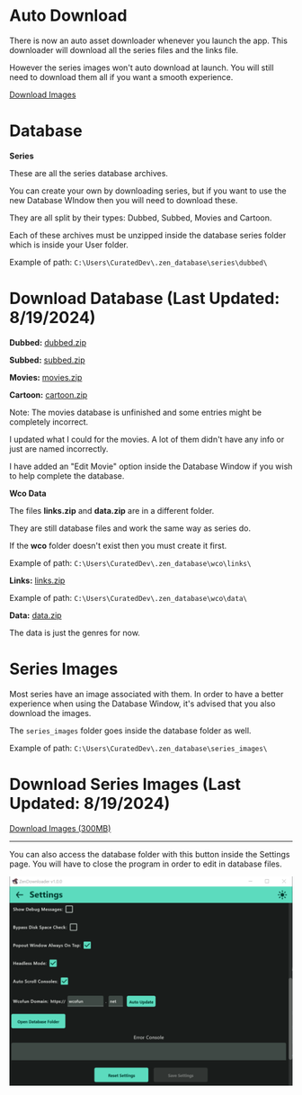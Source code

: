 # Auto Download

There is now an auto asset downloader whenever you launch the app.
This downloader will download all the series files and the links file.

However the series images won't auto download at launch. You will still need to download them all if you want a smooth experience.

[Download Images](https://github.com/NobilityDeviant/ZenDownloader/tree/master/database#series-images)

# Database

**Series**

These are all the series database archives.

You can create your own by downloading series, but if you want to use the new Database WIndow then you will need to download these.

They are all split by their types: Dubbed, Subbed, Movies and Cartoon.

Each of these archives must be unzipped inside the database series folder which is inside your User folder.

Example of path: `C:\Users\CuratedDev\.zen_database\series\dubbed\`

# Download Database (Last Updated: 8/19/2024)

**Dubbed:** [dubbed.zip](https://github.com/NobilityDeviant/ZenDownloader/raw/master/database/dubbed.zip)

**Subbed:** [subbed.zip](https://github.com/NobilityDeviant/ZenDownloader/raw/master/database/subbed.zip)

**Movies:** [movies.zip](https://github.com/NobilityDeviant/ZenDownloader/raw/master/database/movies.zip)

**Cartoon:** [cartoon.zip](https://github.com/NobilityDeviant/ZenDownloader/raw/master/database/cartoon.zip)

Note: The movies database is unfinished and some entries might be completely incorrect.

I updated what I could for the movies. A lot of them didn't have any info or just are named incorrectly.

I have added an "Edit Movie" option inside the Database Window if you wish to help complete the database.

**Wco Data**

The files **links.zip** and **data.zip** are in a different folder.

They are still database files and work the same way as series do.

If the **wco** folder doesn't exist then you must create it first.

Example of path: `C:\Users\CuratedDev\.zen_database\wco\links\`

**Links:** [links.zip](https://github.com/NobilityDeviant/ZenDownloader/raw/master/database/links.zip)

Example of path: `C:\Users\CuratedDev\.zen_database\wco\data\`

**Data:** [data.zip](https://github.com/NobilityDeviant/ZenDownloader/raw/master/database/data.zip)

The data is just the genres for now.

# Series Images

Most series have an image associated with them. In order to have a better experience when using the Database Window, it's advised that you also download the images.

The `series_images` folder goes inside the database folder as well.

Example of path: `C:\Users\CuratedDev\.zen_database\series_images\`

# Download Series Images (Last Updated: 8/19/2024)

[Download Images (300MB)](https://www.dropbox.com/scl/fi/26vrk7l9iytspo5f0ko3n/series_images.zip?rlkey=ueyb3r6sak9uqk9dtwyg3s9tn&st=onciud73&dl=1)

-------------------------------------------------------------------------------------

You can also access the database folder with this button inside the Settings page.
You will have to close the program in order to edit in database files.

![Database Folder Button](images/database_folder.png)
